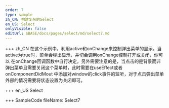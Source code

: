 ```yaml
--- 
order: 7
type: sample
zh_CN: 构建复杂的Select
en_US: Select
onlyVisible: false
editUrl: $BASE/docs/pages/select/md/select7.md
---
```


+++ zh_CN
在这个示例中，利用active和onChange来控制弹出菜单的显示。当active为true时，菜单会弹出显示，并切会调用onChange控制打开或关闭，你可以
    在onChange回调函数中自行决定。另外需要注意的是，当点击的是背景而非弹出菜单且需要关闭这个菜单时，此时需要在useEffect或者onComponentDidMout
    中添加对window的click事件的监听，对于点击弹出菜单外部的情况需要将状态设置为关闭即可。

+++ en_US
Select

+++ SampleCode
fileName: Select7
